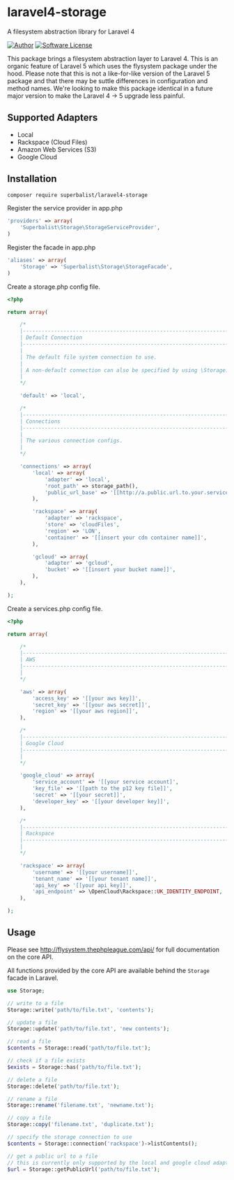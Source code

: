 # laravel4-storage

A filesystem abstraction library for Laravel 4

[![Author](http://img.shields.io/badge/author-@superbalist-blue.svg?style=flat-square)](https://twitter.com/superbalist)
[![Software License](https://img.shields.io/badge/license-MIT-brightgreen.svg?style=flat-square)](LICENSE)


This package brings a filesystem abstraction layer to Laravel 4.  This is an organic feature of Laravel 5 which uses the
flysystem package under the hood.  Please note that this is not a like-for-like version of the Laravel 5 package and that
there may be suttle differences in configuration and method names.  We're looking to make this package identical in a
future major version to make the Laravel 4 -> 5 upgrade less painful.

## Supported Adapters

* Local
* Rackspace (Cloud Files)
* Amazon Web Services (S3)
* Google Cloud

## Installation

```bash
composer require superbalist/laravel4-storage
```

Register the service provider in app.php
```php
'providers' => array(
    'Superbalist\Storage\StorageServiceProvider',
)
```

Register the facade in app.php
```php
'aliases' => array(
    'Storage' => 'Superbalist\Storage\StorageFacade',
)
```

Create a storage.php config file.
```php
<?php

return array(

    /*
    |--------------------------------------------------------------------------
    | Default Connection
    |--------------------------------------------------------------------------
    |
    | The default file system connection to use.
    |
    | A non-default connection can also be specified by using \Storage::connection('name')->put(...)
    |
    */

    'default' => 'local',

    /*
    |--------------------------------------------------------------------------
    | Connections
    |--------------------------------------------------------------------------
    |
    | The various connection configs.
    |
    */

    'connections' => array(
        'local' => array(
            'adapter' => 'local',
            'root_path' => storage_path(),
            'public_url_base' => '[[http://a.public.url.to.your.service/storage]]',
        ),

        'rackspace' => array(
            'adapter' => 'rackspace',
            'store' => 'cloudFiles',
            'region' => 'LON',
            'container' => '[[insert your cdn container name]]',
        ),

        'gcloud' => array(
            'adapter' => 'gcloud',
            'bucket' => '[[insert your bucket name]]',
        ),
    ),

);
```

Create a services.php config file.
```php
<?php

return array(

    /*
    |--------------------------------------------------------------------------
    | AWS
    |--------------------------------------------------------------------------
    |
    */

    'aws' => array(
        'access_key' => '[[your aws key]]',
        'secret_key' => '[[your aws secret]]',
        'region' => '[[your aws region]]',
    ),

    /*
    |--------------------------------------------------------------------------
    | Google Cloud
    |--------------------------------------------------------------------------
    |
    */

    'google_cloud' => array(
        'service_account' => '[[your service account]',
        'key_file' => '[[path to the p12 key file]]',
        'secret' => '[[your secret]]',
        'developer_key' => '[[your developer key]]',
    ),

    /*
    |--------------------------------------------------------------------------
    | Rackspace
    |--------------------------------------------------------------------------
    |
    */

    'rackspace' => array(
        'username' => '[[your username]]',
        'tenant_name' => '[[your tenant name]]',
        'api_key' => '[[your api key]]',
        'api_endpoint' => \OpenCloud\Rackspace::UK_IDENTITY_ENDPOINT,
    ),

);
```

## Usage

Please see http://flysystem.thephpleague.com/api/ for full documentation on the core API.

All functions provided by the core API are available behind the `Storage` facade in Laravel.

```php
use Storage;

// write to a file
Storage::write('path/to/file.txt', 'contents');

// update a file
Storage::update('path/to/file.txt', 'new contents');

// read a file
$contents = Storage::read('path/to/file.txt');

// check if a file exists
$exists = Storage::has('path/to/file.txt');

// delete a file
Storage::delete('path/to/file.txt');

// rename a file
Storage::rename('filename.txt', 'newname.txt');

// copy a file
Storage::copy('filename.txt', 'duplicate.txt');

// specify the storage connection to use
$contents = Storage::connection('rackspace')->listContents();

// get a public url to a file
// this is currently only supported by the local and google cloud adapters
$url = Storage::getPublicUrl('path/to/file.txt');
```